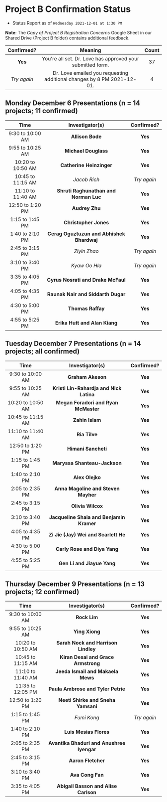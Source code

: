 # Project B Confirmation Status 

- Status Report as of `Wednesday 2021-12-01 at 1:30 PM`

**Note**: The *Copy of Project B Registration Concerns* Google Sheet in our Shared Drive (Project B folder) contains additional feedback.

Confirmed? | Meaning | Count
:---: | :----: | :----:
**Yes** | You're all set. Dr. Love has approved your submitted form. | 37
*Try again* | Dr. Love emailed you requesting additional changes by 8 PM 2021-12-01. | 4

## Monday December 6 Presentations (n = 14 projects; 11 confirmed)

Time | Investigator(s) | Confirmed?
:-------: | :---: | :---:
9:30 to 10:00 AM | **Allison Bode** | **Yes**
9:55 to 10:25 AM | **Michael Douglass** | **Yes**
10:20 to 10:50 AM	| **Catherine Heinzinger** | **Yes**
10:45 to 11:15 AM	| *Jacob Rich* | *Try again*
11:10 to 11:40 AM	| **Shruti Raghunathan and Norman Luc** | **Yes**
12:50 to 1:20 PM	| **Audrey Zhu** | **Yes**
1:15 to 1:45 PM	| **Christopher Jones** | **Yes**
1:40 to 2:10 PM	| **Cerag Oguztuzun and Abhishek Bhardwaj** | **Yes**
2:45 to 3:15 PM |	*Ziyin Zhao* | *Try again*
3:10 to 3:40 PM	| *Kyaw Oo Hla* | *Try again*
3:35 to 4:05 PM	| **Cyrus Nosrati and Drake McFaul** | **Yes**
4:05 to 4:35 PM	| **Raunak Nair and Siddarth Dugar** | **Yes**
4:30 to 5:00 PM	| **Thomas Raffay** | **Yes**
4:55 to 5:25 PM	| **Erika Hutt and Alan Kiang** | **Yes**

## Tuesday December 7 Presentations (n = 14 projects; all confirmed)

Time | Investigator(s) | Confirmed?
:-------: | :---: | :---:
9:30 to 10:00 AM	| **Graham Akeson** | **Yes**
9:55 to 10:25 AM	 | **Kristi Lin-Rahardja and Nick Latina** | **Yes**
10:20 to 10:50 AM	| **Megan Foradori and Ryan McMaster** | **Yes**
10:45 to 11:15 AM	| **Zahin Islam** | **Yes**
11:10 to 11:40 AM	| **Ria Tilve** | **Yes**
12:50 to 1:20 PM	|	**Himani Sancheti** | **Yes**
1:15 to 1:45 PM	|	**Maryssa Shanteau-Jackson** | **Yes**
1:40 to 2:10 PM	|	**Alex Olejko** | **Yes**
2:05 to 2:35 PM	| **Anna Magoline and Steven Mayher** | **Yes**
2:45 to 3:15 PM	|	**Olivia Wilcox** | **Yes**
3:10 to 3:40 PM	| **Jacqueline Shaia and Benjamin Kramer** | **Yes**
4:05 to 4:35 PM	|	**Zi Jie (Jay) Wei and Scarlett He** | **Yes**
4:30 to 5:00 PM	|	**Carly Rose and Diya Yang** | **Yes**
4:55 to 5:25 PM	|	**Gen Li and Jiayue Yang** | **Yes**

## Thursday December 9 Presentations (n = 13 projects; 12 confirmed)

Time | Investigator(s) | Confirmed?
:-------: | :---: | :---:
9:30 to 10:00 AM	| **Rock Lim** | **Yes**
9:55 to 10:25 AM	| **Ying Xiong** | **Yes**
10:20 to 10:50 AM	| **Sarah Nock and Harrison Lindley** | **Yes**
10:45 to 11:15 AM	| **Kiran Desai and Grace Armstrong** | **Yes**
11:10 to 11:40 AM	| **Jeeda Ismail and Makaela Mews** | **Yes**
11:35 to 12:05 PM	| **Paula Ambrose and Tyler Petrie** | **Yes**
12:50 to 1:20 PM	| **Neeti Shirke and Sneha Yamsani** | **Yes**
1:15 to 1:45 PM	| *Fumi Kong* | *Try again*
1:40 to 2:10 PM	| **Luis Mesias Flores** | **Yes**
2:05 to 2:35 PM	| **Avantika Bhaduri and Anushree Iyengar** | **Yes**
2:45 to 3:15 PM	| **Aaron Fletcher** | **Yes**
3:10 to 3:40 PM	| **Ava Cong Fan** | **Yes**
3:35 to 4:05 PM	| **Abigail Basson and Alise Carlson** | **Yes**

